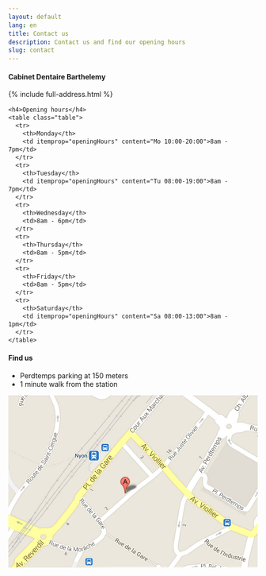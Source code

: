 ```yaml
---
layout: default
lang: en
title: Contact us
description: Contact us and find our opening hours
slug: contact
---
```


<div class="row">
  <div class="col-md-5">
    <h4 itemprop="name">Cabinet Dentaire Barthelemy</h4>
    {% include full-address.html %}

    <h4>Opening hours</h4>
    <table class="table">
      <tr>
        <th>Monday</th>
        <td itemprop="openingHours" content="Mo 10:00-20:00">8am - 7pm</td>
      </tr>
      <tr>
        <th>Tuesday</th>
        <td itemprop="openingHours" content="Tu 08:00-19:00">8am - 7pm</td>
      </tr>
      <tr>
        <th>Wednesday</th>
        <td>8am - 6pm</td>
      </tr>
      <tr>
        <th>Thursday</th>
        <td>8am - 5pm</td>
      </tr>
      <tr>
        <th>Friday</th>
        <td>8am - 5pm</td>
      </tr>
      <tr>
        <th>Saturday</th>
        <td itemprop="openingHours" content="Sa 08:00-13:00">8am - 1pm</td>
      </tr>
    </table>
  </div>
  <div class="col-md-7">
    <h4>Find us</h4>
    <ul>
      <li>Perdtemps parking at 150 meters</li>
      <li>1 minute walk from the station</li>
    </ul>
    <a href="https://maps.google.ch/maps?f=q&source=s_q&hl=fr&geocode=&q=Rue+Juste-Olivier+8,+1260+Nyon&aq=&sll=46.44716,6.449102&sspn=0.81848,2.113495&t=m&ie=UTF8&hq=&hnear=Rue+Juste+Olivier+8,+1260+Nyon,+Vaud&z=16&iwloc=A&output=embed" itemprop="map">
      <img src="/photos/map.jpg" alt="Nous trouver" />
    </a>
  </div>
</div>
